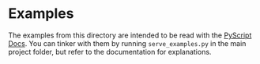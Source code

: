 # Examples

The examples from this directory are intended to be read with the [PyScript Docs](https://docs.puepy.dev/). You can tinker with them by running `serve_examples.py` in the main project folder, but refer to the documentation for explanations.
